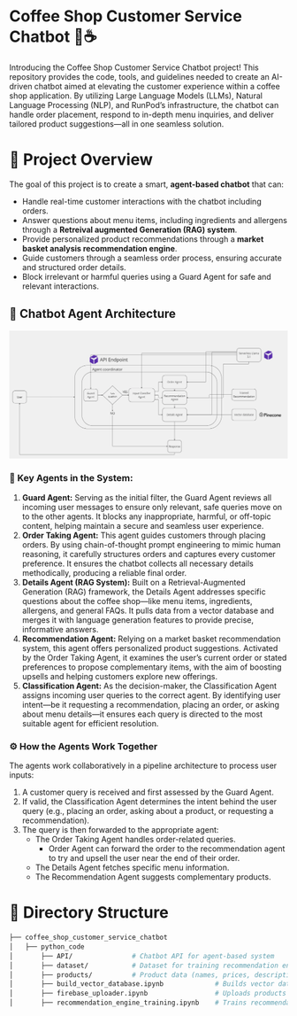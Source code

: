 # Coffee Shop Customer Service Chatbot 🚀☕️

Introducing the Coffee Shop Customer Service Chatbot project! This repository provides the code, tools, and guidelines needed to create an AI-driven chatbot aimed at elevating the customer experience within a coffee shop application. By utilizing Large Language Models (LLMs), Natural Language Processing (NLP), and RunPod’s infrastructure, the chatbot can handle order placement, respond to in-depth menu inquiries, and deliver tailored product suggestions—all in one seamless solution.

# 🎯 Project Overview
The goal of this project is to create a smart, **agent-based chatbot** that can:
* Handle real-time customer interactions with the chatbot including orders.
* Answer questions about menu items, including ingredients and allergens through a **Retreival augmented Generation (RAG) system**.
* Provide personalized product recommendations through a **market basket analysis recommendation engine**.
* Guide customers through a seamless order process, ensuring accurate and structured order details.
* Block irrelevant or harmful queries using a Guard Agent for safe and relevant interactions.

## 🧠 Chatbot Agent Architecture
![Coffee Shop Agent Architecture](./images/chatbot_agent_architecture.jpg)

### 🤖 Key Agents in the System:
1. **Guard Agent:**
Serving as the initial filter, the Guard Agent reviews all incoming user messages to ensure only relevant, safe queries move on to the other agents. It blocks any inappropriate, harmful, or off-topic content, helping maintain a secure and seamless user experience.
2. **Order Taking Agent:**
This agent guides customers through placing orders. By using chain-of-thought prompt engineering to mimic human reasoning, it carefully structures orders and captures every customer preference. It ensures the chatbot collects all necessary details methodically, producing a reliable final order.
3. **Details Agent (RAG System):**
Built on a Retrieval-Augmented Generation (RAG) framework, the Details Agent addresses specific questions about the coffee shop—like menu items, ingredients, allergens, and general FAQs. It pulls data from a vector database and merges it with language generation features to provide precise, informative answers.
4. **Recommendation Agent:**
Relying on a market basket recommendation system, this agent offers personalized product suggestions. Activated by the Order Taking Agent, it examines the user’s current order or stated preferences to propose complementary items, with the aim of boosting upsells and helping customers explore new offerings.
5. **Classification Agent:**
As the decision-maker, the Classification Agent assigns incoming user queries to the correct agent. By identifying user intent—be it requesting a recommendation, placing an order, or asking about menu details—it ensures each query is directed to the most suitable agent for efficient resolution.

### ⚙️ How the Agents Work Together
The agents work collaboratively in a pipeline architecture to process user inputs:

1. A customer query is received and first assessed by the Guard Agent.
2. If valid, the Classification Agent determines the intent behind the user query (e.g., placing an order, asking about a product, or requesting a recommendation).
3. The query is then forwarded to the appropriate agent:
    * The Order Taking Agent handles order-related queries.
        * Order Agent can forward the order to the recommendation agent to try and upsell the user near the end of their order.
    * The Details Agent fetches specific menu information.
    * The Recommendation Agent suggests complementary products.

# 📂 Directory Structure
```bash
├── coffee_shop_customer_service_chatbot  
│   ├── python_code
│       ├── API/               # Chatbot API for agent-based system
│       ├── dataset/           # Dataset for training recommendation engine    
│       ├── products/          # Product data (names, prices, descriptions, images)   
│       ├── build_vector_database.ipynb             # Builds vector database for RAG model   
│       ├── firebase_uploader.ipynb                 # Uploads products to Firebase    
│       ├── recommendation_engine_training.ipynb    # Trains recommendation engine 
```
